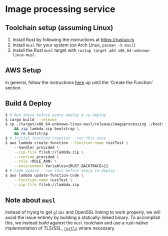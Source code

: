 ﻿# Image processing service

## Toolchain setup (assuming Linux)

1.	Install Rust by following the instructions at https://rustup.rs
2.	Install `musl` for your system (on Arch Linux, `pacman -S musl`)
3.	Install the Rust `musl` target with `rustup target add x86_64-unknown-linux-musl`

## AWS Setup

In general, follow the instructions [here][lambda-tutorial] up until the 'Create the Function' section.

[lambda-tutorial]: https://docs.aws.amazon.com/lambda/latest/dg/with-s3-example.html

## Build & Deploy

```bash
$ # Run these before every deploy & re-deploy
$ cargo build --release
$ cp ./target/x86_64-unknown-linux-musl/release/imageprocessing ./bootstrap \
	&& zip lambda.zip bootstrap \
	&& rm bootstrap
$ # Initial function creation - run this once
$ aws lambda create-function --function-name rustTest \                                   
	--handler provided \
	--zip-file fileb://lambda.zip \
	--runtime provided \
	--role <ROLE_ARN> \
	--environment Variables={RUST_BACKTRACE=1}
$ # Code update - run this before every re-deploy
$ aws lambda update-function-code \
	--function-name rustTest \
	--zip-file fileb://lambda.zip
```

## Note about `musl`

Instead of trying to get `glibc` and OpenSSL linking to work properly, we will avoid the issue entirely by building a statically-linked binary. To accomplish this, we instead build against the `musl` toolchain and use a rust-native implementation of TLS/SSL, [`rustls`] where necessary.

[`rustls`]: https://crates.io/crates/rustls
